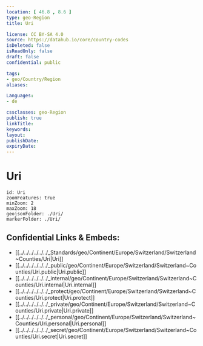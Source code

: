 ```yaml
---
location: [ 46.8 , 8.6 ] 
type: geo-Region
title: Uri

license: CC BY-SA 4.0
source: https://datahub.io/core/country-codes
isDeleted: false
isReadOnly: false
draft: false
confidential: public

tags:
- geo/Country/Region
aliases:

Languages:
- de

cssclasses: geo-Region
publish: true
linkTitle: 
keywords: 
layout: 
publishDate: 
expiryDate: 
---
```


# Uri

```leaflet
id: Uri
zoomFeatures: true 
minZoom: 2 
maxZoom: 18
geojsonFolder: ./Uri/
markerFolder: ./Uri/
```


## Confidential Links & Embeds: 
- [[../../../../../../_Standards/geo/Continent/Europe/Switzerland/Switzerland~Counties/Uri|Uri]] 
- [[../../../../../../_public/geo/Continent/Europe/Switzerland/Switzerland~Counties/Uri.public|Uri.public]] 
- [[../../../../../../_internal/geo/Continent/Europe/Switzerland/Switzerland~Counties/Uri.internal|Uri.internal]] 
- [[../../../../../../_protect/geo/Continent/Europe/Switzerland/Switzerland~Counties/Uri.protect|Uri.protect]] 
- [[../../../../../../_private/geo/Continent/Europe/Switzerland/Switzerland~Counties/Uri.private|Uri.private]] 
- [[../../../../../../_personal/geo/Continent/Europe/Switzerland/Switzerland~Counties/Uri.personal|Uri.personal]] 
- [[../../../../../../_secret/geo/Continent/Europe/Switzerland/Switzerland~Counties/Uri.secret|Uri.secret]] 

